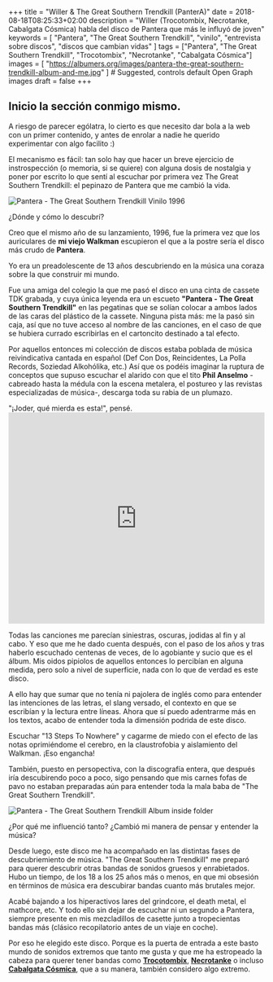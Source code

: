 +++
title = "Willer & The Great Southern Trendkill (PanterA)"
date = 2018-08-18T08:25:33+02:00
description = "Willer (Trocotombix, Necrotanke, Cabalgata Cósmica) habla del disco de Pantera que más le influyó de joven"
keywords = [
  "Pantera",
  "The Great Southern Trendkill",
  "vinilo",
  "entrevista sobre discos",
  "discos que cambian vidas"
]
tags = ["Pantera", "The Great Southern Trendkill", "Trocotombix", "Necrotanke", "Cabalgata Cósmica"] 
images = [
    "https://albumers.org/images/pantera-the-great-southern-trendkill-album-and-me.jpg"
] # Suggested, controls default Open Graph images
draft = false
+++  
<h2>Inicio la sección conmigo mismo.</h2>
A riesgo de parecer ególatra, lo cierto es que necesito dar bola a la web con un primer contenido, y antes de enrolar a nadie he querido experimentar con algo facilito :)

El mecanismo es fácil: tan solo hay que hacer un breve ejercicio de instrospección (o memoria, si se quiere) con alguna dosis de nostalgia y poner por escrito lo que sentí al escuchar por primera vez The Great Southern Trendkill: el pepinazo de Pantera que me cambió la vida.

<img
  data-sizes="auto"
  data-src="/images/pantera-the-great-southern-trendkill-album-and-me.jpg"
  alt="Pantera - The Great Southern Trendkill Vinilo 1996"
  class="lazyload">

<div class="alert alert-info">
¿Dónde y cómo lo descubrí?
</div>

Creo que el mismo año de su lanzamiento, 1996, fue la primera vez que los auriculares de <strong>mi viejo Walkman</strong> escupieron el que a la postre sería el disco más crudo de <strong>Pantera</strong>.

Yo era un preadolescente de 13 años descubriendo en la música una coraza sobre la que construir mi mundo. 

Fue una amiga del colegio la que me pasó el disco en una cinta de cassete TDK grabada, y cuya única leyenda era un escueto <strong>"Pantera - The Great Southern Trendkill"</strong> en las pegatinas que se solían colocar a ambos lados de las caras del plástico de la cassete. Ninguna pista más: me la pasó sin caja, así que no tuve acceso al nombre de las canciones, en el caso de que se hubiera currado escribirlas en el cartoncito destinado a tal efecto.

<script async src="//pagead2.googlesyndication.com/pagead/js/adsbygoogle.js"></script>
<ins class="adsbygoogle"
     style="display:block; text-align:center;"
     data-ad-layout="in-article"
     data-ad-format="fluid"
     data-ad-client="ca-pub-2032573255527749"
     data-ad-slot="2857659837"></ins>
<script>
     (adsbygoogle = window.adsbygoogle || []).push({});
</script>

Por aquellos entonces mi colección de discos estaba poblada de música reivindicativa cantada en español (Def Con Dos, Reincidentes, La Polla Records, Soziedad Alkohólika, etc.) Así que os podéis imaginar la ruptura de conceptos que supuso escuchar el alarido con que el tito <strong>Phil Anselmo</strong> -cabreado hasta la médula con la escena metalera, el postureo y las revistas especializadas de música-,  descarga toda su rabia de un plumazo. 

<div class="alert alert-warning">
"¡Joder, qué mierda es esta!", pensé.
</div>

<div class="video-container">
<iframe width="100%" height="415" src="https://www.youtube.com/embed/yzpa0KRBrQc?rel=0" frameborder="0" allow="autoplay; encrypted-media" allowfullscreen></iframe>
</div>

Todas las canciones me parecían siniestras, oscuras, jodidas al fin y al cabo. Y eso que me he dado cuenta después, con el paso de los años y tras haberlo escuchado centenas de veces, de lo agobiante y sucio que es el álbum. Mis oidos pipiolos de aquellos entonces lo percibían en alguna medida, pero solo a nivel de superficie, nada con lo que de verdad es este disco.

A ello hay que sumar que no tenía ni pajolera de inglés como para entender las intenciones de las letras, el slang versado, el contexto en que se escribían y la lectura entre líneas. Ahora que sí puedo adentrarme más en los textos, acabo de entender toda la dimensión podrida de este disco.

<div class="alert alert-warning">
Escuchar "13 Steps To Nowhere" y cagarme de miedo con el efecto de las notas oprimiéndome el cerebro, en la claustrofobia y aislamiento del Walkman. ¡Eso engancha!
</div>

También, puesto en persopectiva, con la discografía entera, que después iría descubirendo poco a poco, sigo pensando que mis carnes fofas de pavo no estaban preparadas aún para entender toda la mala baba de "The Great Southern Trendkill". 

<img
  data-sizes="auto"
  data-src="/images/pantera-the-great-southern-trendkill-album-inside.jpg"
  alt="Pantera - The Great Southern Trendkill Album inside folder"
  class="lazyload">

<div class="alert alert-info">
¿Por qué me influenció tanto? ¿Cambió mi manera de pensar y entender la música? 
</div>

Desde luego, este disco me ha acompañado en las distintas fases de descubriemiento de música. "The Great Southern Trendkill" me preparó para querer descubrir otras bandas de sonidos gruesos y enrabietados. Hubo un tiempo, de los 18 a los 25 años más o menos, en que mi obsesión en términos de música era descubirar bandas cuanto más brutales mejor. 

Acabé bajando a los hiperactivos lares del grindcore, el death metal, el mathcore, etc. Y todo ello sin dejar de escuchar ni un segundo a Pantera, siempre presente en mis mezcladillos de casette junto a tropecientas bandas más (clásico recopilatorio antes de un viaje en coche). 

Por eso he elegido este disco. Porque es la puerta de entrada a este basto mundo de sonidos extremos que tanto me gusta y que me ha estropeado la cabeza para querer tener bandas como <strong><a href="https://trocotombix.bandcamp.com/" title="Trocotombix Bandcamp" target="_blank" rel="external noopener">Trocotombix</a></strong>, <strong><a href="https://www.facebook.com/Necrotanke-1613962138868746/" title="Necrotanke Facebook" target="_blank" rel="external noopener">Necrotanke</a></strong> o incluso <strong><a href="https://cabalgatacosmica.bandcamp.com/" title="Cabalgata Cósmica Bandcamp" target="_blank" rel="external noopener">Cabalgata Cósmica</a></strong>, que a su manera, también considero algo extremo.

<script async src="//pagead2.googlesyndication.com/pagead/js/adsbygoogle.js"></script>
<ins class="adsbygoogle"
     style="display:block; text-align:center;"
     data-ad-layout="in-article"
     data-ad-format="fluid"
     data-ad-client="ca-pub-2032573255527749"
     data-ad-slot="2857659837"></ins>
<script>
     (adsbygoogle = window.adsbygoogle || []).push({});
</script>

